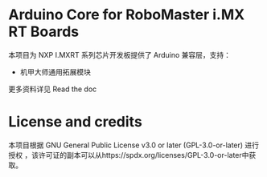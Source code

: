 # Arduino Core for RoboMaster i.MX RT Boards

本项目为 NXP I.MXRT 系列芯片开发板提供了 Arduino 兼容层，支持：

- 机甲大师通用拓展模块

更多资料详见 Read the doc

# License and credits
本项目根据 GNU General Public License v3.0 or later (GPL-3.0-or-later) 进行授权 ，该许可证的副本可以从https://spdx.org/licenses/GPL-3.0-or-later中获取。